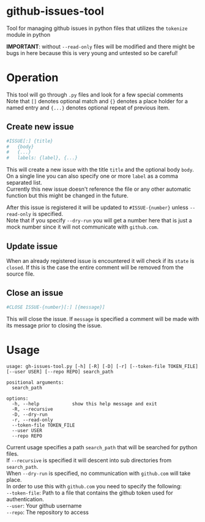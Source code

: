 # github-issues-tool
Tool for managing github issues in python files that utilizes the `tokenize` module in python

**IMPORTANT**: without `--read-only` files will be modified and there might be bugs in here because this is very young and untested so be careful!

# Operation

This tool will go through `.py` files and look for a few special comments  
Note that `[]` denotes optional match and `{}` denotes a place holder for a named entry and `{...}` denotes optional repeat of previous item.

## Create new issue

```python
#ISSUE[:] {title}
#	{body}
#	{...}
#	labels: {label}, {...}
```
This will create a new issue with the title `title` and the optional body `body`.  
On a single line you can also specify one or more `label` as a comma separated list.  
Currently this new issue doesn't reference the file or any other automatic function but this might be changed in the future.  

After this issue is registered it will be updated to `#ISSUE-{number}` unless `--read-only` is specified.  
Note that if you specify `--dry-run` you will get a number here that is just a mock number since it will not communicate with `github.com`.

## Update issue

When an already registered issue is encountered it will check if its `state` is `closed`.
If this is the case the entire comment will be removed from the source file.

## Close an issue

```python
#CLOSE ISSUE-{number}[:] [{message}]
```
This will close the issue. If `message` is specified a comment will be made with its message prior to closing the issue.



# Usage

```
usage: gh-issues-tool.py [-h] [-R] [-D] [-r] [--token-file TOKEN_FILE] [--user USER] [--repo REPO] search_path

positional arguments:
  search_path

options:
  -h, --help            show this help message and exit
  -R, --recursive
  -D, --dry-run
  -r, --read-only
  --token-file TOKEN_FILE
  --user USER
  --repo REPO
```

Current usage specifies a path `search_path` that will be searched for python files.  
If `--recursive` is specified it will descent into sub directories from `search_path`.  
When `--dry-run` is specified, no communication with `github.com` will take place.  
In order to use this with `github.com` you need to specify the following:  
  `--token-file`: Path to a file that contains the github token used for authentication.  
  `--user`: Your github username  
  `--repo`: The repository to access  
